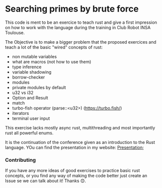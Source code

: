 
# Searching primes by brute force
This code is ment to be an exercice to teach rust and give a first impression on how to work with the language during the training in Club Robot INSA Toulouse.

The Objective is to make a bigger problem that the proposed exercices and teach a lot of the
basic "wired" concepts of rust:
- non mutable variables
- what are macros (not how to use them)
- type inference
- variable shadowing
- borrow-checker
- modules
- private modules by default
- u32 vs i32
- Option and Result
- match
- turbo-fish operator (parse::\<u32>) (https://turbo.fish/)
- iterators
- terminal user input

This exercise lacks mostly async rust, multithreading and most importantly rust all powerful enums. 

It is the continuation of the conference given as an introduction to the Rust language. YOu can find the presentation
in my website: [Presentation](https://joelimgu.github.io/posts/21/11/2021/formation-rust-CR);

### Contributing
If you have any more ideas of good exercises to practice basic rust concepts, or you find any way of making the code
better just create an Issue se we can talk about it! Thanks 😊.
